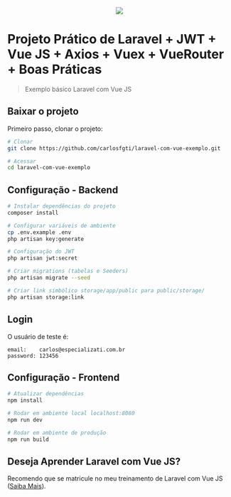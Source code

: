 <p align="center"><img src="https://laravel.com/assets/img/components/logo-laravel.svg"></p>

# Projeto Prático de Laravel + JWT + Vue JS + Axios + Vuex + VueRouter + Boas Práticas

> Exemplo básico Laravel com Vue JS

## Baixar o projeto
Primeiro passo, clonar o projeto:
``` bash
# Clonar
git clone https://github.com/carlosfgti/laravel-com-vue-exemplo.git

# Acessar
cd laravel-com-vue-exemplo
```

## Configuração - Backend

``` bash
# Instalar dependências do projeto
composer install

# Configurar variáveis de ambiente
cp .env.example .env
php artisan key:generate

# Configuração do JWT
php artisan jwt:secret

# Criar migrations (tabelas e Seeders)
php artisan migrate --seed

# Criar link simbólico storage/app/public para public/storage/
php artisan storage:link
```

## Login
O usuário de teste é:
```
email:    carlos@especializati.com.br
password: 123456
```

## Configuração - Frontend
``` bash
# Atualizar dependências
npm install

# Rodar em ambiente local localhost:8080
npm run dev

# Rodar em ambiente de produção
npm run build
```

## Deseja Aprender Laravel com Vue JS?
Recomendo que se matricule no meu treinamento de Laravel com Vue JS ([Saiba Mais](https://www.especializati.com.br/curso-laravel-vue-js)). 